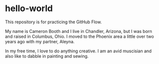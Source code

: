 # hello-world
This repository is for practicing the GitHub Flow.

My name is Cameron Booth and I live in Chandler, Arizona, but I was born and raised in Columbus, Ohio. I moved to the Phoenix area a little over two years ago with my partner, Aleyna.

In my free time, I love to do anything creative. I am an avid muscisian and also like to dabble in painting and sewing.
